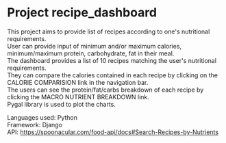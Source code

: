 # Project recipe_dashboard
This project aims to provide list of recipes according to one's nutritional requirements.<br/>
User can provide input of minimum and/or maximum calories, minimum/maximum protein, carbohydrate, fat in their meal.<br/>
The dashboard provides a list of 10 recipes matching the user's nutritional requirements.<br/>
They can compare the calories contained in each recipe by clicking on the CALORIE COMPARISION link in the navigation bar.<br>
The users can see the protein/fat/carbs breakdown of each recipe by clicking the MACRO NUTRIENT BREAKDOWN link. <br/>
Pygal library is used to plot the charts. <br/>

Languages used: Python <br/>
Framework: Django <br/>
API: https://spoonacular.com/food-api/docs#Search-Recipes-by-Nutrients <br/>
